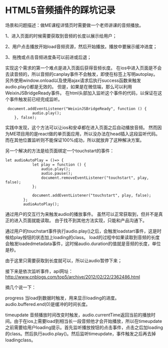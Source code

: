 # HTML5音频插件的踩坑记录

场景和问题描述：做ME课程详情页时需要做一个老师讲课的音频播放。

1、进入页面的时候需要获取到音频的长度以展示给用户；

2、用户点击播放开始load音频资源，然后开始播放。播放中要展示缓冲进度；

3、拖拽或点击音频进度条可以前进或后退；


实现这个需求的第一个难点是进入页面后获得音频长度。
在ios中进入页面是不会去读音频的，所以音频的canplay事件不会触发，即使在标签上写明autoplay。
另外使用window.onload以及使用ajax请求后执行success函数来触发audio.play()都是无效的。
但是，如果是在微信端，那么可以利用WeixinJSBridgeReady事件。
在html头部加入监听这个事件的代码，以保证在这个事件触发前已经完成监听。
```
 document.addEventListener("WeixinJSBridgeReady", function () {
            audio.play();
    }, false);
```
实践中发现，这个方法可以让ios和安卓都在进入页面之后自动播放音频。
然而因为ME项目用的是react做的单页面应用，所以没办法在head插入这段监听代码。
而在其他位置监听则不能保证100%成功，所以就放弃了这种解决方案。

另一个解决的方法是给页面绑定一个touchstart的事件：
```
let audioAutoPlay = ()=> {
            let play = function () {
                audio.play();
                audio.pause();
                document.removeEventListener("touchstart", play, false);
            };

            document.addEventListener("touchstart", play, false);
        };
        audioAutoPlay();
```
通过用户的交互行为来触发audio的播放事件。
虽然可以正常获取到，但并不是真正的进入页面就能读取。
由于找不到其他方法实现，只能和产品沟通下。

通过用户的touchstart事件执行audio.play()之后，会触发loadstart事件，这是时候给play按钮的状态加上loading的class。
load的过程中如果读取到音频的长度会触发loadedmetadata事件，这时候audio.duration的值就是音频的长度，单位是秒。

由于这里只需要获取到长度就可以，所以让audio暂停下来；

接下来是依次监听事件，api网址：http://www.cnblogs.com/top5/archive/2012/02/22/2362486.html

摘几个说一下：

progress 当load到数据时触发，用来显示loading的进度。audio.buffered.end(0)是缓冲的时间长度。

timeupdate 音频播放时间改变时触发，audio.currentTime返回当前的播放时间。由于在ios上需要load到相当长一段音频他才会开始播放，所以在timeupdate之前需要给用户loading提示。首先监听播放按钮的点击事件，点击之后加loading的class。然后执行audio.play()。然后监听timeupdate，事件触发之后再去掉loadingclass。
